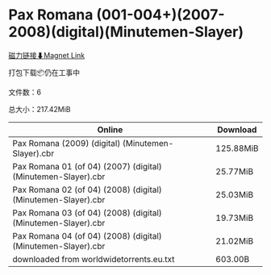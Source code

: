 # Pax Romana (001-004+)(2007-2008)(digital)(Minutemen-Slayer)

[磁力链接⬇Magnet Link](magnet:?xt=urn:btih:68dbe69e8e5bae3f9256e60b97fb600626ac8b41&dn=Pax%20Romana%20%28001-004%2B%29%282007-2008%29%28digital%29%28Minutemen-Slayer%29)

打包下载📦仍在工事中

文件数：6

总大小：217.42MiB

Online | Download
--- | ---
Pax Romana (2009) (digital) (Minutemen-Slayer).cbr | 125.88MiB
Pax Romana 01 (of 04) (2007) (digital) (Minutemen-Slayer).cbr | 25.77MiB
Pax Romana 02 (of 04) (2008) (digital) (Minutemen-Slayer).cbr | 25.03MiB
Pax Romana 03 (of 04) (2008) (digital) (Minutemen-Slayer).cbr | 19.73MiB
Pax Romana 04 (of 04) (2008) (digital) (Minutemen-Slayer).cbr | 21.02MiB
downloaded from worldwidetorrents.eu.txt | 603.00B